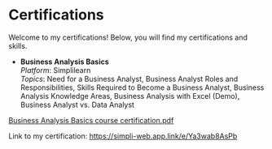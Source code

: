 # Certifications
  
Welcome to my certifications! Below, you will find my certifications and skills. 
 
- **Business Analysis Basics**  
  *Platform*: Simplilearn  
  *Topics*: Need for a Business Analyst, Business Analyst Roles and Responsibilities, Skills Required to Become a Business Analyst, Business Analysis Knowledge Areas, Business Analysis with Excel (Demo), Business Analyst vs. Data Analyst

[Business Analysis Basics course certification.pdf](https://github.com/user-attachments/files/18380284/Business.Analysis.Basics.course.certification.pdf)


Link to my certification: https://simpli-web.app.link/e/Ya3wab8AsPb
